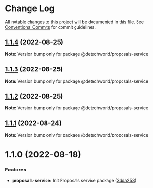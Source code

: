 # Change Log

All notable changes to this project will be documented in this file.
See [Conventional Commits](https://conventionalcommits.org) for commit guidelines.

## [1.1.4](https://github.com/detechworld/tto-packages/compare/@detechworld/proposals-service@1.1.3...@detechworld/proposals-service@1.1.4) (2022-08-25)

**Note:** Version bump only for package @detechworld/proposals-service





## [1.1.3](https://github.com/detechworld/tto-packages/compare/@detechworld/proposals-service@1.1.2...@detechworld/proposals-service@1.1.3) (2022-08-25)

**Note:** Version bump only for package @detechworld/proposals-service





## [1.1.2](https://github.com/detechworld/tto-packages/compare/@detechworld/proposals-service@1.1.1...@detechworld/proposals-service@1.1.2) (2022-08-25)

**Note:** Version bump only for package @detechworld/proposals-service





## [1.1.1](https://github.com/detechworld/tto-packages/compare/@detechworld/proposals-service@1.1.0...@detechworld/proposals-service@1.1.1) (2022-08-24)

**Note:** Version bump only for package @detechworld/proposals-service





# 1.1.0 (2022-08-18)


### Features

* **proposals-service:** Init Proposals service package ([3dda253](https://github.com/detechworld/tto-packages/commit/3dda253f3e4725ae73f44cc0407b05439fa6ce78))
